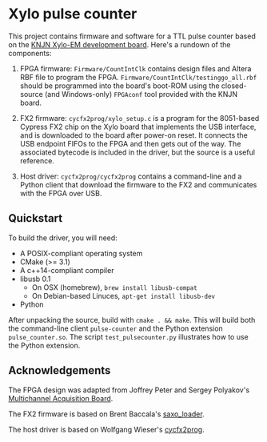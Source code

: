 # Xylo pulse counter

This project contains firmware and software for a TTL pulse counter based on
the [KNJN Xylo-EM development board](http://www.knjn.com/ShopBoards_USB2.html).
Here's a rundown of the components:

1. FPGA firmware: `Firmware/CountIntClk` contains design files and Altera RBF
file to program the FPGA. `Firmware/CountIntClk/testinggo_all.rbf` should be
programmed into the board's boot-ROM using the closed-source (and Windows-only)
`FPGAconf` tool provided with the KNJN board.

2. FX2 firmware: `cycfx2prog/xylo_setup.c` is a program for the 8051-based
Cypress FX2 chip on the Xylo board that implements the USB interface, and is
downloaded to the board after power-on reset. It connects the USB endpoint
FIFOs to the FPGA and then gets out of the way. The associated bytecode is
included in the driver, but the source is a useful reference.

3. Host driver: `cycfx2prog/cycfx2prog` contains a command-line and a Python
client that download the firmware to the FX2 and communicates with the FPGA
over USB.

## Quickstart

To build the driver, you will need:

* A POSIX-compliant operating system
* CMake (>= 3.1)
* A c++14-compliant compiler
* libusb 0.1
  - On OSX (homebrew), `brew install libusb-compat`
  - On Debian-based Linuces, `apt-get install libusb-dev`
* Python

After unpacking the source, build with `cmake . && make`. This will build both
the command-line client `pulse-counter` and the Python extension
`pulse_counter.so`. The script `test_pulsecounter.py` illustrates how to use
the Python extension.

## Acknowledgements

The FPGA design was adapted from Joffrey Peter and Sergey Polyakov's [Multichannel Acquisition Board](https://www.nist.gov/services-resources/software/simple-and-inexpensive-fpga-based-fast-multichannel-acquisition-board).

The FX2 firmware is based on Brent Baccala's [saxo_loader](http://www.freesoft.org/software/saxo/).

The host driver is based on Wolfgang Wieser's [cycfx2prog](http://www.triplespark.net/elec/periph/USB-FX2/software/).

